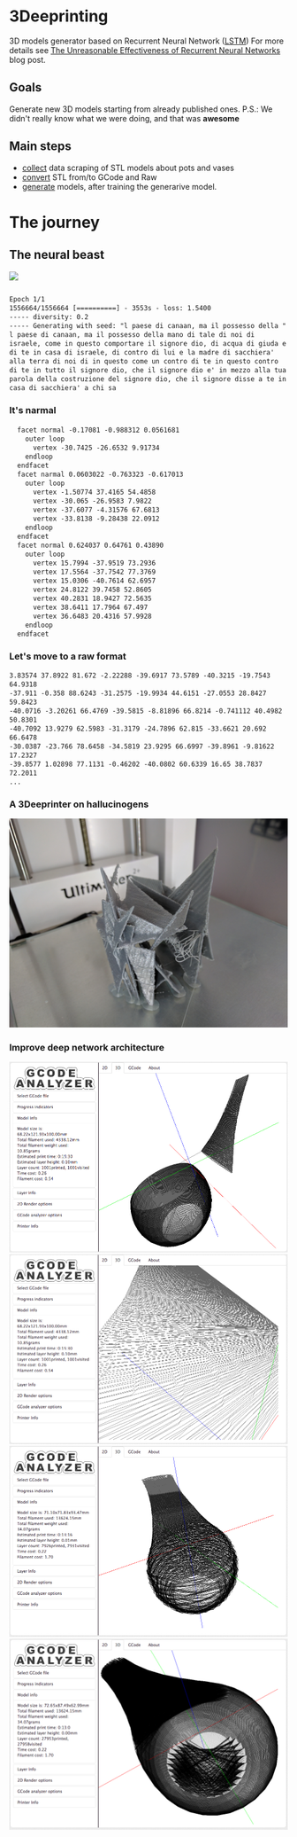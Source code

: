 # 3Deeprinting

3D models generator based on Recurrent Neural Network ([LSTM](http://colah.github.io/posts/2015-08-Understanding-LSTMs/))
For more details see [The Unreasonable Effectiveness of Recurrent Neural Networks](http://karpathy.github.io/2015/05/21/rnn-effectiveness/) blog post.

## Goals

Generate new 3D models starting from already published ones.
P.S.: We didn't really know what we were doing, and that was **awesome**

## Main steps

- [collect](collect/) data scraping of STL models about pots and vases
- [convert](filter/) STL from/to GCode and Raw
- [generate](generate/) models, after training the generarive model.

# The journey

## The neural beast

![](http://colah.github.io/posts/2015-08-Understanding-LSTMs/img/RNN-unrolled.png)

### 

```
Epoch 1/1
1556664/1556664 [==========] - 3553s - loss: 1.5400 
----- diversity: 0.2
----- Generating with seed: "l paese di canaan, ma il possesso della "
l paese di canaan, ma il possesso della mano di tale di noi di israele, come in questo comportare il signore dio, di acqua di giuda e di te in casa di israele, di contro di lui e la madre di sacchiera' alla terra di noi di in questo come un contro di te in questo contro di te in tutto il signore dio, che il signore dio e' in mezzo alla tua parola della costruzione del signore dio, che il signore disse a te in casa di sacchiera' a chi sa
```

### It's narmal

```
  facet normal -0.17081 -0.988312 0.0561681
    outer loop
      vertex -30.7425 -26.6532 9.91734
    endloop
  endfacet
  facet narmal 0.0603022 -0.763323 -0.617013
    outer loop
      vertex -1.50774 37.4165 54.4858
      vertex -30.065 -26.9583 7.9822
      vertex -37.6077 -4.31576 67.6813
      vertex -33.8138 -9.28438 22.0912
    endloop
  endfacet
  facet normal 0.624037 0.64761 0.43890
    outer loop
      vertex 15.7994 -37.9519 73.2936
      vertex 17.5564 -37.7542 77.3769
      vertex 15.0306 -40.7614 62.6957
      vertex 24.8122 39.7458 52.8605
      vertex 40.2831 18.9427 72.5635
      vertex 38.6411 17.7964 67.497
      vertex 36.6483 20.4316 57.9928
    endloop
  endfacet
```

### Let's move to a raw format

```
3.83574 37.8922 81.672 -2.22288 -39.6917 73.5789 -40.3215 -19.7543 64.9318
-37.911 -0.358 88.6243 -31.2575 -19.9934 44.6151 -27.0553 28.8427 59.8423
-40.0716 -3.20261 66.4769 -39.5815 -8.81896 66.8214 -0.741112 40.4982 50.8301
-40.7092 13.9279 62.5983 -31.3179 -24.7896 62.815 -33.6621 20.692 66.6478
-30.0387 -23.766 78.6458 -34.5819 23.9295 66.6997 -39.8961 -9.81622 17.2327
-39.8577 1.02898 77.1131 -0.46202 -40.0802 60.6339 16.65 38.7837 72.2011
...
```

### A 3Deeprinter on hallucinogens

![](img/final.jpg)

### Improve deep network architecture

![](img/1.png)
![](img/2.png)
![](img/3.png)
![](img/4.png)


